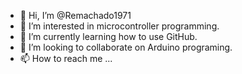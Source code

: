 - 👋 Hi, I’m @Remachado1971
- 👀 I’m interested in microcontroller programming.
- 🌱 I’m currently learning how to use GitHub.
- 💞️ I’m looking to collaborate on Arduino programing.
- 📫 How to reach me ...

<!---
Remachado1971/Remachado1971 is a ✨ special ✨ repository because its `README.md` (this file) appears on your GitHub profile.
You can click the Preview link to take a look at your changes.
--->
